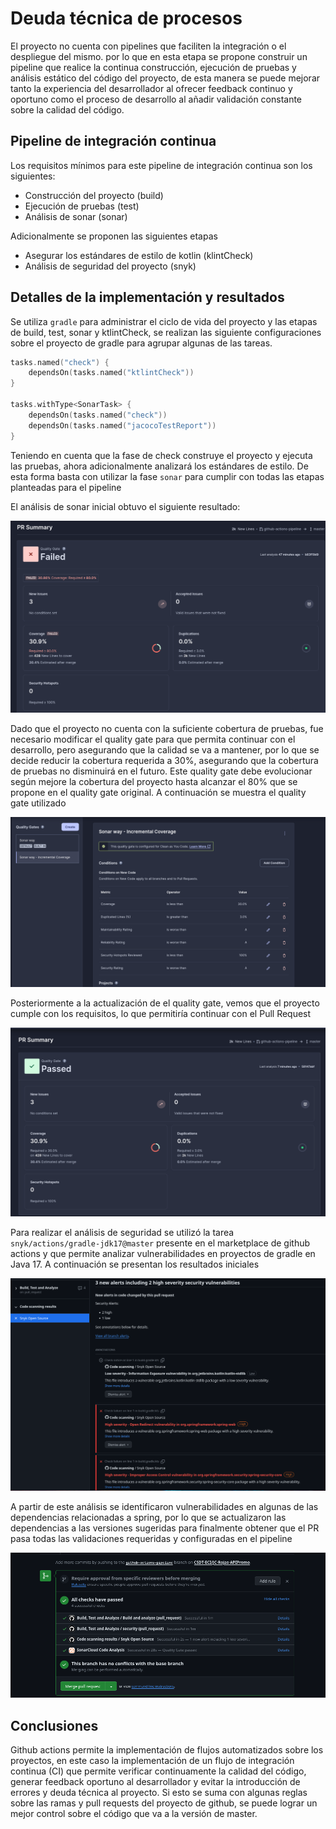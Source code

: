 # Deuda técnica de procesos
El proyecto no cuenta con pipelines que faciliten la integración o el despliegue del mismo.
por lo que en esta etapa se propone construir un pipeline que realice la continua construcción,
ejecución de pruebas y análisis estático del código del proyecto, de esta manera se puede mejorar tanto la experiencia
del desarrollador al ofrecer feedback continuo y oportuno como el proceso de desarrollo al añadir validación constante
sobre la calidad del código.

## Pipeline de integración continua
Los requisitos mínimos para este pipeline de integración continua son los siguientes:
- Construcción del proyecto (build)
- Ejecución de pruebas (test)
- Análisis de sonar (sonar)

Adicionalmente se proponen las siguientes etapas
- Asegurar los estándares de estilo de kotlin (klintCheck)
- Análisis de seguridad del proyecto (snyk)

## Detalles de la implementación y resultados
Se utiliza `gradle` para administrar el ciclo de vida del proyecto y las etapas de build, test, sonar y ktlintCheck,
se realizan las siguiente configuraciones sobre el proyecto de gradle para agrupar algunas de las tareas.

```kotlin
tasks.named("check") {
    dependsOn(tasks.named("ktlintCheck"))
}

tasks.withType<SonarTask> {
    dependsOn(tasks.named("check"))
    dependsOn(tasks.named("jacocoTestReport"))
}
```

Teniendo en cuenta que la fase de check construye el proyecto y ejecuta las pruebas, ahora adicionalmente 
analizará los estándares de estilo. De esta forma basta con utilizar la fase `sonar` para cumplir con
todas las etapas planteadas para el pipeline

El análisis de sonar inicial obtuvo el siguiente resultado:

![InitialAnalysis.png](img%2FgithubActions%2FInitialAnalysis.png)

Dado que el proyecto no cuenta con la suficiente cobertura de pruebas, fue necesario modificar el quality gate
para que permita continuar con el desarrollo, pero asegurando que la calidad se va a mantener, por lo que se decide reducir 
la cobertura requerida a 30%, asegurando que la cobertura de pruebas no disminuirá en el futuro. Este quality gate debe
evolucionar según mejore la cobertura del proyecto hasta alcanzar el 80% que se propone en el quality gate original.
A continuación se muestra el quality gate utilizado

![updatedQualityGate.png](img%2FgithubActions%2FupdatedQualityGate.png)

Posteriormente a la actualización de el quality gate, vemos que el proyecto cumple con los requisitos, lo que permitiría
continuar con el Pull Request

![AnalysisAfterQualityGateUpdate.png](img%2FgithubActions%2FAnalysisAfterQualityGateUpdate.png)



Para realizar el análisis de seguridad se utilizó la tarea `snyk/actions/gradle-jdk17@master` presente en el marketplace de
github actions y que permite analizar vulnerabilidades en proyectos de gradle en Java 17. A continuación se presentan los resultados iniciales

![snykInitialResult.png](img%2FgithubActions%2FsnykInitialResult.png)

A partir de este análisis se identificaron vulnerabilidades en algunas de las dependencias relacionadas a spring, por lo
que se actualizaron las dependencias a las versiones sugeridas para finalmente obtener que el PR pasa todas las validaciones
requeridas y configuradas en el pipeline

![PRPassingChecks.png](img%2FgithubActions%2FPRPassingChecks.png)

## Conclusiones
Github actions permite la implementación de flujos automatizados sobre los proyectos, en este caso la implementación de 
un flujo de integración continua (CI) que permite verificar continuamente la calidad del código, generar feedback oportuno
al desarrollador y evitar la introducción de errores y deuda técnica al proyecto. Si esto se suma con algunas reglas sobre
las ramas y pull requests del proyecto de github, se puede lograr un mejor control sobre el código que va a la versión de master.